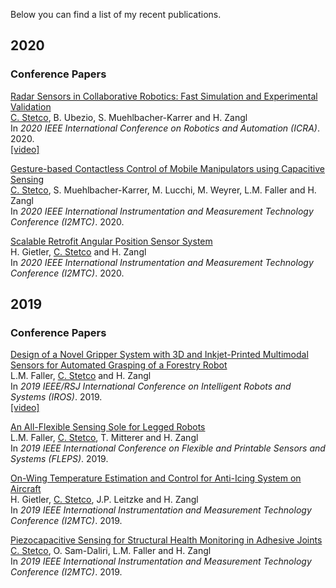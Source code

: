 Below you can find a list of my recent publications. 

## 2020
### Conference Papers
[Radar Sensors in Collaborative Robotics: Fast Simulation and Experimental Validation]() <br/>
<ins>C. Stetco</ins>, B. Ubezio, S. Muehlbacher-Karrer and H. Zangl <br/>
In *2020 IEEE International Conference on Robotics and Automation (ICRA)*. 2020. <br/>
[[video]](https://www.youtube.com/watch?v=GEIvjmaUwdY)

[Gesture-based Contactless Control of Mobile Manipulators using Capacitive Sensing]() <br/>
<ins>C. Stetco</ins>, S. Muehlbacher-Karrer, M. Lucchi, M. Weyrer, L.M. Faller and H. Zangl <br/>
In *2020 IEEE International Instrumentation and Measurement Technology Conference (I2MTC)*. 2020.

[Scalable Retrofit Angular Position Sensor System]() <br/>
H. Gietler, <ins>C. Stetco</ins> and H. Zangl <br/>
In *2020 IEEE International Instrumentation and Measurement Technology Conference (I2MTC)*. 2020.

## 2019
### Conference Papers
[Design of a Novel Gripper System with 3D and Inkjet-Printed Multimodal Sensors for Automated Grasping of a Forestry Robot](https://ieeexplore.ieee.org/document/8968134) <br/>
L.M. Faller, <ins>C. Stetco</ins> and H. Zangl <br/>
In *2019 IEEE/RSJ International Conference on Intelligent Robots and Systems (IROS)*. 2019.  <br/>
[[video]](https://www.youtube.com/watch?v=B1S46LqfG48)

[An All-Flexible Sensing Sole for Legged Robots](https://ieeexplore.ieee.org/document/8792287) <br/>
L.M. Faller, <ins>C. Stetco</ins>, T. Mitterer and H. Zangl <br/>
In *2019 IEEE International Conference on Flexible and Printable Sensors and Systems (FLEPS)*. 2019.

[On-Wing Temperature Estimation and Control for Anti-Icing System on Aircraft](https://ieeexplore.ieee.org/document/8826924) <br/>
H. Gietler, <ins>C. Stetco</ins>, J.P. Leitzke and H. Zangl <br/>
In *2019 IEEE International Instrumentation and Measurement Technology Conference (I2MTC)*. 2019.

[Piezocapacitive Sensing for Structural Health Monitoring in Adhesive Joints](https://ieeexplore.ieee.org/document/8827065) <br/>
<ins>C. Stetco</ins>, O. Sam-Daliri, L.M. Faller and H. Zangl <br/>
In *2019 IEEE International Instrumentation and Measurement Technology Conference (I2MTC)*. 2019.
